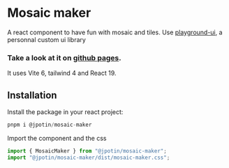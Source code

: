 # Mosaic maker

A react component to have fun with mosaic and tiles.
Use [playground-ui](https://github.com/joska-p/playground-ui), a personnal custom ui library

### Take a look at it on [github pages](https://joska-p.github.io/mosaic-maker/).

It uses Vite 6, tailwind 4 and React 19.

## Installation

Install the package in your react project:

```javascript
pnpm i @jpotin/mosaic-maker
```

Import the component and the css

```javascript
import { MosaicMaker } from "@jpotin/mosaic-maker";
import "@jpotin/mosaic-maker/dist/mosaic-maker.css";
```
